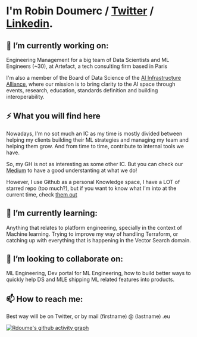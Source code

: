 
# **I'm Robin Doumerc** / [Twitter](https://twitter.com/rodoume) / [Linkedin](https://linkedin.com/in/rdoume).



## 🔭 I’m currently working on: 

Engineering Management for a big team of Data Scientists and ML Engineers (~30), at Artefact, a tech consulting firm based in Paris

I'm also a member of the Board of Data Science of the [AI Infrastructure Alliance](https://ai-infrastructure.org/), where our mission is to bring clarity to the AI space through events, research, education, standards definition and building interoperability.

## ⚡ What you will find here
Nowadays, I'm no sot much an IC as my time is mostly divided between helping my clients building their ML strategies and managing my team and helping them grow. And from time to time, contribute to internal tools we have. 

So, my GH is not as interesting as some other IC. But you can check our [Medium](https://medium.com/artefact-engineering-and-data-science) to have a good understanting at what we do! 

However, I use Github as a personal Knowledge space, I have a LOT of starred repo (too much?), but if you want to know what I'm into at the current time, check [them out](https://github.com/rdoume?tab=stars) 

##  🌱 I’m currently learning:

Anything that relates to platform engineering, specially in the context of Machine learning. Trying to improve my way of handling Terraform, or catching up with everything that is happening in the Vector Search domain. 

##  👯 I’m looking to collaborate on:

ML Engineering, Dev portal for ML Engineering, how to build better ways to quickly help DS and MLE shipping ML related features into products.




## 📫 How to reach me:

Best way will be on Twitter, or by mail (firstname) @ (lastname) .eu 


[![Rdoume's github activity graph](https://activity-graph.herokuapp.com/graph?username=rdoume&theme=react)](https://github.com/ashutosh00710/github-readme-activity-graph)





<!--
**rdoume/rdoume** is a ✨ _special_ ✨ repository because its `README.md` (this file) appears on your GitHub profile.

Here are some ideas to get you started:

- 🔭 I’m currently working on ...
- 🌱 I’m currently learning ...
- 👯 I’m looking to collaborate on ...
- 🤔 I’m looking for help with ...
- 💬 Ask me about ...
- 📫 How to reach me: ...
- 😄 Pronouns: ...
- ⚡ Fun fact: ...
-->
